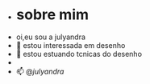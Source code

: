 - # sobre mim
- oi,eu sou a julyandra
- 👀 estou interessada em desenho
- 🌱 estou estuando tcnicas do desenho
-
- 📫 @_julyandra_

